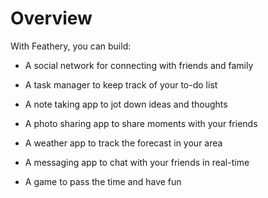 # Overview

With Feathery, you can build:

- A social network for connecting with friends and family

- A task manager to keep track of your to-do list

- A note taking app to jot down ideas and thoughts

- A photo sharing app to share moments with your friends

- A weather app to track the forecast in your area

- A messaging app to chat with your friends in real-time

- A game to pass the time and have fun

